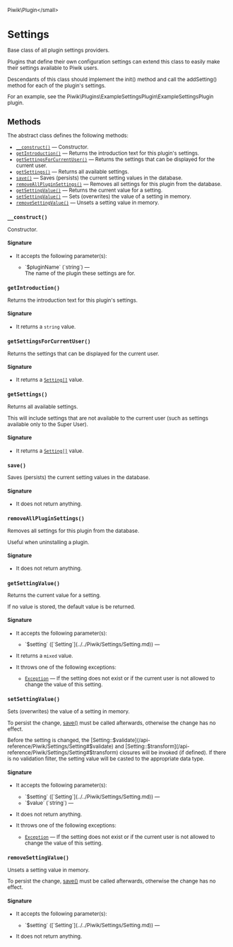 <small>Piwik\Plugin\</small>

Settings
========

Base class of all plugin settings providers.

Plugins that define their own configuration settings
can extend this class to easily make their settings available to Piwik users.

Descendants of this class should implement the init() method and call the
addSetting() method for each of the plugin's settings.

For an example, see the Piwik\Plugins\ExampleSettingsPlugin\ExampleSettingsPlugin plugin.

Methods
-------

The abstract class defines the following methods:

- [`__construct()`](#__construct) &mdash; Constructor.
- [`getIntroduction()`](#getintroduction) &mdash; Returns the introduction text for this plugin's settings.
- [`getSettingsForCurrentUser()`](#getsettingsforcurrentuser) &mdash; Returns the settings that can be displayed for the current user.
- [`getSettings()`](#getsettings) &mdash; Returns all available settings.
- [`save()`](#save) &mdash; Saves (persists) the current setting values in the database.
- [`removeAllPluginSettings()`](#removeallpluginsettings) &mdash; Removes all settings for this plugin from the database.
- [`getSettingValue()`](#getsettingvalue) &mdash; Returns the current value for a setting.
- [`setSettingValue()`](#setsettingvalue) &mdash; Sets (overwrites) the value of a setting in memory.
- [`removeSettingValue()`](#removesettingvalue) &mdash; Unsets a setting value in memory.

<a name="__construct" id="__construct"></a>
<a name="__construct" id="__construct"></a>
### `__construct()`

Constructor.

#### Signature

-  It accepts the following parameter(s):

   <ul>
   <li>
      <div markdown="1" class="parameter">
      `$pluginName` (`string`) &mdash;

      <div markdown="1" class="param-desc"> The name of the plugin these settings are for.</div>

      <div style="clear:both;"/>

      </div>
   </li>
   </ul>

<a name="getintroduction" id="getintroduction"></a>
<a name="getIntroduction" id="getIntroduction"></a>
### `getIntroduction()`

Returns the introduction text for this plugin's settings.

#### Signature

- It returns a `string` value.

<a name="getsettingsforcurrentuser" id="getsettingsforcurrentuser"></a>
<a name="getSettingsForCurrentUser" id="getSettingsForCurrentUser"></a>
### `getSettingsForCurrentUser()`

Returns the settings that can be displayed for the current user.

#### Signature

- It returns a [`Setting[]`](../../Piwik/Settings/Setting.md) value.

<a name="getsettings" id="getsettings"></a>
<a name="getSettings" id="getSettings"></a>
### `getSettings()`

Returns all available settings.

This will include settings that are not available
to the current user (such as settings available only to the Super User).

#### Signature

- It returns a [`Setting[]`](../../Piwik/Settings/Setting.md) value.

<a name="save" id="save"></a>
<a name="save" id="save"></a>
### `save()`

Saves (persists) the current setting values in the database.

#### Signature

- It does not return anything.

<a name="removeallpluginsettings" id="removeallpluginsettings"></a>
<a name="removeAllPluginSettings" id="removeAllPluginSettings"></a>
### `removeAllPluginSettings()`

Removes all settings for this plugin from the database.

Useful when uninstalling
a plugin.

#### Signature

- It does not return anything.

<a name="getsettingvalue" id="getsettingvalue"></a>
<a name="getSettingValue" id="getSettingValue"></a>
### `getSettingValue()`

Returns the current value for a setting.

If no value is stored, the default value
is be returned.

#### Signature

-  It accepts the following parameter(s):

   <ul>
   <li>
      <div markdown="1" class="parameter">
      `$setting` ([`Setting`](../../Piwik/Settings/Setting.md)) &mdash;

      <div markdown="1" class="param-desc"></div>

      <div style="clear:both;"/>

      </div>
   </li>
   </ul>
- It returns a `mixed` value.
- It throws one of the following exceptions:
    - [`Exception`](http://php.net/class.Exception) &mdash; If the setting does not exist or if the current user is not allowed to change the value of this setting.

<a name="setsettingvalue" id="setsettingvalue"></a>
<a name="setSettingValue" id="setSettingValue"></a>
### `setSettingValue()`

Sets (overwrites) the value of a setting in memory.

To persist the change, [save()](/api-reference/Piwik/Plugin/Settings#save) must be
called afterwards, otherwise the change has no effect.

Before the setting is changed, the [Setting::$validate](/api-reference/Piwik/Settings/Setting#$validate) and
[Setting::$transform](/api-reference/Piwik/Settings/Setting#$transform) closures will be invoked (if defined). If there is no validation
filter, the setting value will be casted to the appropriate data type.

#### Signature

-  It accepts the following parameter(s):

   <ul>
   <li>
      <div markdown="1" class="parameter">
      `$setting` ([`Setting`](../../Piwik/Settings/Setting.md)) &mdash;

      <div markdown="1" class="param-desc"></div>

      <div style="clear:both;"/>

      </div>
   </li>
   <li>
      <div markdown="1" class="parameter">
      `$value` (`string`) &mdash;

      <div markdown="1" class="param-desc"></div>

      <div style="clear:both;"/>

      </div>
   </li>
   </ul>
- It does not return anything.
- It throws one of the following exceptions:
    - [`Exception`](http://php.net/class.Exception) &mdash; If the setting does not exist or if the current user is not allowed to change the value of this setting.

<a name="removesettingvalue" id="removesettingvalue"></a>
<a name="removeSettingValue" id="removeSettingValue"></a>
### `removeSettingValue()`

Unsets a setting value in memory.

To persist the change, [save()](/api-reference/Piwik/Plugin/Settings#save) must be
called afterwards, otherwise the change has no effect.

#### Signature

-  It accepts the following parameter(s):

   <ul>
   <li>
      <div markdown="1" class="parameter">
      `$setting` ([`Setting`](../../Piwik/Settings/Setting.md)) &mdash;

      <div markdown="1" class="param-desc"></div>

      <div style="clear:both;"/>

      </div>
   </li>
   </ul>
- It does not return anything.

